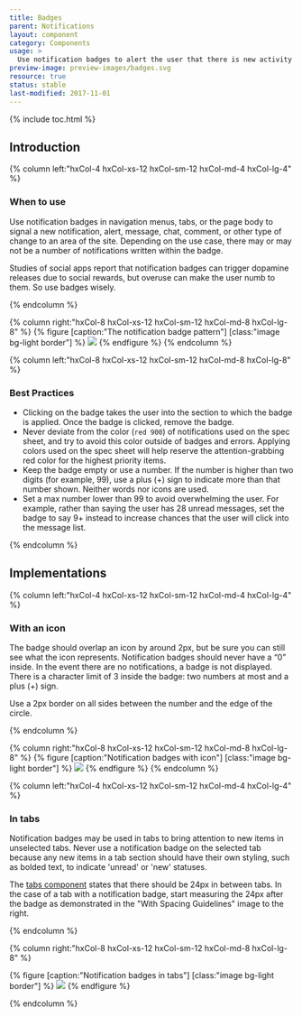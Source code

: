 ```yaml
---
title: Badges
parent: Notifications
layout: component
category: Components
usage: >
  Use notification badges to alert the user that there is new activity they have not acknowledged yet. Use them to encourage the user to go to that section to see the details of the activity.
preview-image: preview-images/badges.svg
resource: true
status: stable
last-modified: 2017-11-01
---
```


{% include toc.html %}

<section class="static-section" markdown="1">

## Introduction

<div class="hxRow" markdown="1">
{% column left:"hxCol-4 hxCol-xs-12 hxCol-sm-12 hxCol-md-4 hxCol-lg-4" %}

### When to use

Use notification badges in navigation menus, tabs, or the page body to signal a new notification, alert, message, chat, comment, or other type of change to an area of the site. Depending on the use case, there may or may not be a number of notifications written within the badge.

Studies of social apps report that notification badges can trigger dopamine releases due to social rewards, but overuse can make the user numb to them. So use badges wisely.

{% endcolumn %}

{% column right:"hxCol-8 hxCol-xs-12 hxCol-sm-12 hxCol-md-8 hxCol-lg-8" %}
{% figure [caption:"The notification badge pattern"] [class:"image bg-light border"] %}
![]({{site.url}}/assets/images/components/notifications/badges/badges-hero.svg)
{% endfigure %}
{% endcolumn %}

{% column left:"hxCol-8 hxCol-xs-12 hxCol-sm-12 hxCol-md-8 hxCol-lg-8" %}

### Best Practices
- Clicking on the badge takes the user into the section to which the badge is applied. Once the badge is clicked, remove the badge.
- Never deviate from the color (`red 900`) of notifications used on the spec sheet, and try to avoid this color outside of badges and errors. Applying colors used on the spec sheet will help reserve the attention-grabbing red color for the highest priority items.
- Keep the badge empty or use a number. If the number is higher than two digits (for example, 99), use a plus (+) sign to indicate more than that number shown. Neither words nor icons are used.
- Set a max number lower than 99 to avoid overwhelming the user. For example, rather than saying the user has 28 unread messages, set the badge to say 9+ instead to increase chances that the user will click into the message list.

{% endcolumn %}

</div>

</section>

<section class="static-section" markdown="1">

## Implementations

<div class="hxRow" markdown="1">
{% column left:"hxCol-4 hxCol-xs-12 hxCol-sm-12 hxCol-md-4 hxCol-lg-4" %}

### With an icon
The badge should overlap an icon by around 2px, but be sure you can still see what the icon represents. Notification badges should never have a “0” inside. In the event there are no notifications, a badge is not displayed. There is a character limit of 3 inside the badge: two numbers at most and a plus (+) sign.

Use a 2px border on all sides between the number and the edge of the circle.

{% endcolumn %}

{% column right:"hxCol-8 hxCol-xs-12 hxCol-sm-12 hxCol-md-8 hxCol-lg-8" %}
{% figure [caption:"Notification badges with icon"] [class:"image bg-light border"] %}
![]({{site.url}}/assets/images/components/notifications/badges/badges-icon.svg)
{% endfigure %}
{% endcolumn %}

</div>

</section>

<section class="static-section" markdown="1">

<div class="hxRow" markdown="1">

{% column left:"hxCol-4 hxCol-xs-12 hxCol-sm-12 hxCol-md-4 hxCol-lg-4" %}

### In tabs

Notification badges may be used in tabs to bring attention to new items in unselected tabs. Never use a notification badge on the selected tab because any new items in a tab section should have their own styling, such as bolded text, to indicate 'unread' or 'new' statuses.

The [tabs component]({{site.baseurl}}/components/tabset.html) states that there should be 24px in between tabs. In the case of a tab with a notification badge, start measuring the 24px after the badge as demonstrated in the "With Spacing Guidelines" image to the right.

{% endcolumn %}

{% column right:"hxCol-8 hxCol-xs-12 hxCol-sm-12 hxCol-md-8 hxCol-lg-8" %}

{% figure [caption:"Notification badges in tabs"] [class:"image bg-light border"] %}
![]({{site.url}}/assets/images/components/notifications/badges/badges-tabs.svg)
{% endfigure %}

{% endcolumn %}

</div>

</section>
